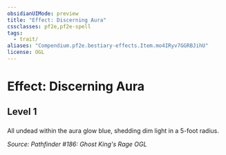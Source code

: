 ```yaml
---
obsidianUIMode: preview
title: "Effect: Discerning Aura"
cssclasses: pf2e,pf2e-spell
tags:
  - trait/
aliases: "Compendium.pf2e.bestiary-effects.Item.mo4IRyv7GGRBJihU"
license: OGL
---
```

# Effect: Discerning Aura
## Level 1
### 






All undead within the aura glow blue, shedding dim light in a 5-foot radius.

*Source: Pathfinder #186: Ghost King's Rage*
*OGL*